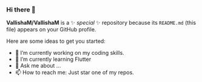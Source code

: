 ### Hi there 👋


**VallishaM/VallishaM** is a ✨ _special_ ✨ repository because its `README.md` (this file) appears on your GitHub profile.

Here are some ideas to get you started:

- 🔭 I’m currently working on my coding skills.
- 🌱 I’m currently learning Flutter
- 💬 Ask me about ...
- 📫 How to reach me: Just star one of my repos.
<!--- ⚡ Fun fact: ...
-->
